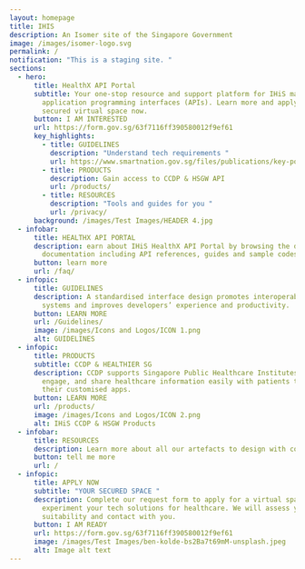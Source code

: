 ```yaml
---
layout: homepage
title: IHIS
description: An Isomer site of the Singapore Government
image: /images/isomer-logo.svg
permalink: /
notification: "This is a staging site. "
sections:
  - hero:
      title: HealthX API Portal
      subtitle: Your one-stop resource and support platform for IHiS managed
        application programming interfaces (APIs). Learn more and apply for a
        secured virtual space now.
      button: I AM INTERESTED
      url: https://form.gov.sg/63f7116ff390580012f9ef61
      key_highlights:
        - title: GUIDELINES
          description: "Understand tech requirements "
          url: https://www.smartnation.gov.sg/files/publications/key-policies-third-party-framework.pdf
        - title: PRODUCTS
          description: Gain access to CCDP & HSGW API
          url: /products/
        - title: RESOURCES
          description: "Tools and guides for you "
          url: /privacy/
      background: /images/Test Images/HEADER 4.jpg
  - infobar:
      title: HEALTHX API PORTAL
      description: earn about IHiS HealthX API Portal by browsing the developer
        documentation including API references, guides and sample codes.
      button: learn more
      url: /faq/
  - infopic:
      title: GUIDELINES
      description: A standardised interface design promotes interoperability between
        systems and improves developers’ experience and productivity.
      button: LEARN MORE
      url: /Guidelines/
      image: /images/Icons and Logos/ICON 1.png
      alt: GUIDELINES
  - infopic:
      title: PRODUCTS
      subtitle: CCDP & HEALTHIER SG
      description: CCDP supports Singapore Public Healthcare Institutes to digitise,
        engage, and share healthcare information easily with patients through
        their customised apps.
      button: LEARN MORE
      url: /products/
      image: /images/Icons and Logos/ICON 2.png
      alt: IHiS CCDP & HSGW Products
  - infobar:
      title: RESOURCES
      description: Learn more about all our artefacts to design with compliance.
      button: tell me more
      url: /
  - infopic:
      title: APPLY NOW
      subtitle: "YOUR SECURED SPACE "
      description: Complete our request form to apply for a virtual space to
        experiment your tech solutions for healthcare. We will assess your
        suitability and contact with you.
      button: I AM READY
      url: https://form.gov.sg/63f7116ff390580012f9ef61
      image: /images/Test Images/ben-kolde-bs2Ba7t69mM-unsplash.jpeg
      alt: Image alt text
---
```

